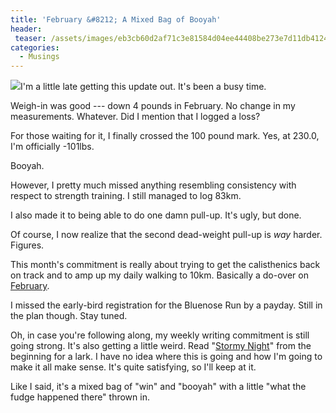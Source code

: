 ```yaml
---
title: 'February &#8212; A Mixed Bag of Booyah'
header:
 teaser: /assets/images/eb3cb60d2af71c3e81584d04ee44408be273e7d11db4124796f5_640_paper-bag.jpg
categories:
  - Musings
---
```

<img src="https://douglangille.github.io/assets/images/eb3cb60d2af71c3e81584d04ee44408be273e7d11db4124796f5_640_paper-bag.jpg">I'm a little late getting this update out. It's been a busy time.

Weigh-in was good --- down 4 pounds in February. No change in my measurements. Whatever. Did I mention that I logged a loss?

For those waiting for it, I finally crossed the 100 pound mark. Yes, at 230.0, I'm officially -101lbs.

Booyah.

However, I pretty much missed anything resembling consistency with respect to strength training. I still managed to log 83km.

I also made it to being able to do one damn pull-up. It's ugly, but done.

Of course, I now realize that the second dead-weight pull-up is *way* harder. Figures.

This month's commitment is really about trying to get the calisthenics back on track and to amp up my daily walking to 10km. Basically a do-over on <a href="http://blog.douglangille.ca/post/42098793213/january-31-days-of-snap-its-cold"> February</a>.

I missed the early-bird registration for the Bluenose Run by a payday. Still in the plan though. Stay tuned.

Oh, in case you're following along, my weekly writing commitment is still going strong. It's also getting a little weird. Read "<a href="http://blog.douglangille.ca/tagged/stormy-night/chrono">Stormy Night</a>" from the beginning for a lark. I have no idea where this is going and how I'm going to make it all make sense. It's quite satisfying, so I'll keep at it.

Like I said, it's a mixed bag of "win" and "booyah" with a little "what the fudge happened there" thrown in.